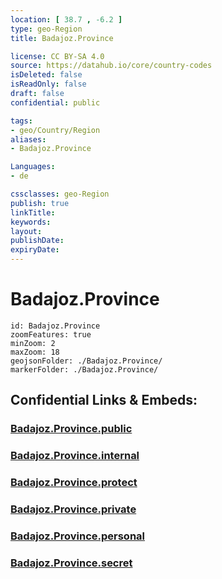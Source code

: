 ```yaml
---
location: [ 38.7 , -6.2 ] 
type: geo-Region
title: Badajoz.Province

license: CC BY-SA 4.0
source: https://datahub.io/core/country-codes
isDeleted: false
isReadOnly: false
draft: false
confidential: public

tags:
- geo/Country/Region
aliases:
- Badajoz.Province

Languages:
- de

cssclasses: geo-Region
publish: true
linkTitle: 
keywords: 
layout: 
publishDate: 
expiryDate: 
---
```


# Badajoz.Province

```leaflet
id: Badajoz.Province
zoomFeatures: true 
minZoom: 2 
maxZoom: 18
geojsonFolder: ./Badajoz.Province/
markerFolder: ./Badajoz.Province/
```


## Confidential Links & Embeds: 

### [Badajoz.Province.public](/_public/\Earth\Continent\Europe\Europe~South\Spain\Provinces~Spain\ExtremaduraBadajoz.Province.public.md) 

### [Badajoz.Province.internal](/_internal/\Earth\Continent\Europe\Europe~South\Spain\Provinces~Spain\ExtremaduraBadajoz.Province.internal.md) 

### [Badajoz.Province.protect](/_protect/\Earth\Continent\Europe\Europe~South\Spain\Provinces~Spain\ExtremaduraBadajoz.Province.protect.md) 

### [Badajoz.Province.private](/_private/\Earth\Continent\Europe\Europe~South\Spain\Provinces~Spain\ExtremaduraBadajoz.Province.private.md) 

### [Badajoz.Province.personal](/_personal/\Earth\Continent\Europe\Europe~South\Spain\Provinces~Spain\ExtremaduraBadajoz.Province.personal.md) 

### [Badajoz.Province.secret](/_secret/\Earth\Continent\Europe\Europe~South\Spain\Provinces~Spain\ExtremaduraBadajoz.Province.secret.md)

